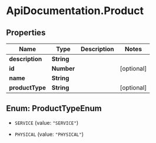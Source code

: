 # ApiDocumentation.Product

## Properties
Name | Type | Description | Notes
------------ | ------------- | ------------- | -------------
**description** | **String** |  | 
**id** | **Number** |  | [optional] 
**name** | **String** |  | 
**productType** | **String** |  | [optional] 


<a name="ProductTypeEnum"></a>
## Enum: ProductTypeEnum


* `SERVICE` (value: `"SERVICE"`)

* `PHYSICAL` (value: `"PHYSICAL"`)





